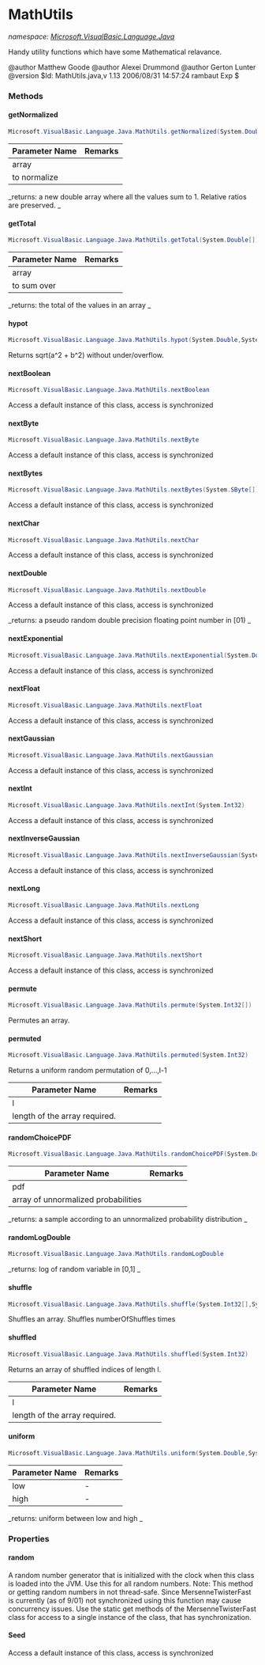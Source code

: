 ﻿# MathUtils
_namespace: [Microsoft.VisualBasic.Language.Java](./index.md)_

Handy utility functions which have some Mathematical relavance.
 
 @author Matthew Goode
 @author Alexei Drummond
 @author Gerton Lunter
 @version $Id: MathUtils.java,v 1.13 2006/08/31 14:57:24 rambaut Exp $



### Methods

#### getNormalized
```csharp
Microsoft.VisualBasic.Language.Java.MathUtils.getNormalized(System.Double[])
```


|Parameter Name|Remarks|
|--------------|-------|
|array|
            to normalize |


_returns:  a new double array where all the values sum to 1. Relative ratios
         are preserved. _

#### getTotal
```csharp
Microsoft.VisualBasic.Language.Java.MathUtils.getTotal(System.Double[])
```


|Parameter Name|Remarks|
|--------------|-------|
|array|
            to sum over |


_returns:  the total of the values in an array _

#### hypot
```csharp
Microsoft.VisualBasic.Language.Java.MathUtils.hypot(System.Double,System.Double)
```
Returns sqrt(a^2 + b^2) without under/overflow.

#### nextBoolean
```csharp
Microsoft.VisualBasic.Language.Java.MathUtils.nextBoolean
```
Access a default instance of this class, access is synchronized

#### nextByte
```csharp
Microsoft.VisualBasic.Language.Java.MathUtils.nextByte
```
Access a default instance of this class, access is synchronized

#### nextBytes
```csharp
Microsoft.VisualBasic.Language.Java.MathUtils.nextBytes(System.SByte[])
```
Access a default instance of this class, access is synchronized

#### nextChar
```csharp
Microsoft.VisualBasic.Language.Java.MathUtils.nextChar
```
Access a default instance of this class, access is synchronized

#### nextDouble
```csharp
Microsoft.VisualBasic.Language.Java.MathUtils.nextDouble
```
Access a default instance of this class, access is synchronized

_returns:  a pseudo random double precision floating point number in [01) _

#### nextExponential
```csharp
Microsoft.VisualBasic.Language.Java.MathUtils.nextExponential(System.Double)
```
Access a default instance of this class, access is synchronized

#### nextFloat
```csharp
Microsoft.VisualBasic.Language.Java.MathUtils.nextFloat
```
Access a default instance of this class, access is synchronized

#### nextGaussian
```csharp
Microsoft.VisualBasic.Language.Java.MathUtils.nextGaussian
```
Access a default instance of this class, access is synchronized

#### nextInt
```csharp
Microsoft.VisualBasic.Language.Java.MathUtils.nextInt(System.Int32)
```
Access a default instance of this class, access is synchronized

#### nextInverseGaussian
```csharp
Microsoft.VisualBasic.Language.Java.MathUtils.nextInverseGaussian(System.Double,System.Double)
```
Access a default instance of this class, access is synchronized

#### nextLong
```csharp
Microsoft.VisualBasic.Language.Java.MathUtils.nextLong
```
Access a default instance of this class, access is synchronized

#### nextShort
```csharp
Microsoft.VisualBasic.Language.Java.MathUtils.nextShort
```
Access a default instance of this class, access is synchronized

#### permute
```csharp
Microsoft.VisualBasic.Language.Java.MathUtils.permute(System.Int32[])
```
Permutes an array.

#### permuted
```csharp
Microsoft.VisualBasic.Language.Java.MathUtils.permuted(System.Int32)
```
Returns a uniform random permutation of 0,...,l-1

|Parameter Name|Remarks|
|--------------|-------|
|l|
            length of the array required. |


#### randomChoicePDF
```csharp
Microsoft.VisualBasic.Language.Java.MathUtils.randomChoicePDF(System.Double[])
```


|Parameter Name|Remarks|
|--------------|-------|
|pdf|
            array of unnormalized probabilities |


_returns:  a sample according to an unnormalized probability distribution _

#### randomLogDouble
```csharp
Microsoft.VisualBasic.Language.Java.MathUtils.randomLogDouble
```


_returns:  log of random variable in [0,1] _

#### shuffle
```csharp
Microsoft.VisualBasic.Language.Java.MathUtils.shuffle(System.Int32[],System.Int32)
```
Shuffles an array. Shuffles numberOfShuffles times

#### shuffled
```csharp
Microsoft.VisualBasic.Language.Java.MathUtils.shuffled(System.Int32)
```
Returns an array of shuffled indices of length l.

|Parameter Name|Remarks|
|--------------|-------|
|l|
            length of the array required. |


#### uniform
```csharp
Microsoft.VisualBasic.Language.Java.MathUtils.uniform(System.Double,System.Double)
```


|Parameter Name|Remarks|
|--------------|-------|
|low|-|
|high|-|


_returns:  uniform between low and high _


### Properties

#### random
A random number generator that is initialized with the clock when this
 class is loaded into the JVM. Use this for all random numbers. Note: This
 method or getting random numbers in not thread-safe. Since
 MersenneTwisterFast is currently (as of 9/01) not synchronized using this
 function may cause concurrency issues. Use the static get methods of the
 MersenneTwisterFast class for access to a single instance of the class,
 that has synchronization.
#### Seed
Access a default instance of this class, access is synchronized

